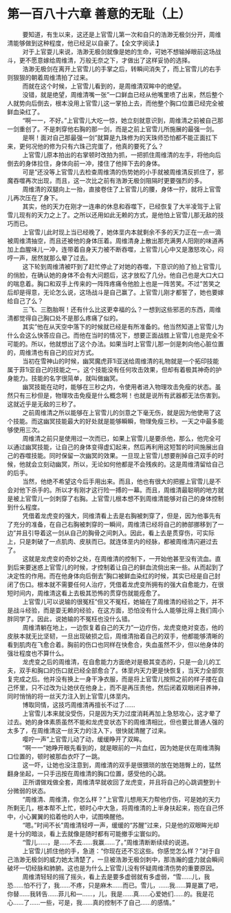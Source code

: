 <h1>第一百八十六章 善意的无耻（上）</h1>
<div id="content">&nbsp&nbsp&nbsp&nbsp&nbsp&nbsp&nbsp&nbsp
 要知道，有生以来，这还是上官雪儿第一次和自只的浩渺无极剑分开，周维清能够做到这种程度，他已经足以自豪了。【全文字阅读.】
 <br/>&nbsp&nbsp&nbsp&nbsp&nbsp&nbsp&nbsp&nbsp
 对于上官耍儿来说，浩渺无极剑就像是她的生命，可她不想输掉眼前这场战斗，更不愿意嫁给周维清，万般无奈之下，才做出了这样妥协的选择。
 <br/>&nbsp&nbsp&nbsp&nbsp&nbsp&nbsp&nbsp&nbsp
 浩渺无极剑在离开上官雪儿的手掌之后，转瞬间消失了，而上官雪儿的右手则狠狠的朝着周维清拍了过来。
 <br/>&nbsp&nbsp&nbsp&nbsp&nbsp&nbsp&nbsp&nbsp
 而就在这个时候，上官雪儿看到的，是周维清双眸中的绝望。
 <br/>&nbsp&nbsp&nbsp&nbsp&nbsp&nbsp&nbsp&nbsp
 没错，就是绝望，周维清嘴一张”一口鲜血已经从他嘴里喷了出来，然后整个人就势向后倒去，根本没用上官雪儿这一掌拍上去，而他整个胸口位置已经完全被鲜血染红了。
 <br/>&nbsp&nbsp&nbsp&nbsp&nbsp&nbsp&nbsp&nbsp
 “啊一一，不好。”上官雪儿大吃一惊，她立刻就意识到，周维清之前被自己那一剑重创了。不是刺穿他右胸的那一剑，而是之前上官雪儿所施展的最强一剑。
 <br/>&nbsp&nbsp&nbsp&nbsp&nbsp&nbsp&nbsp&nbsp
 是啊！面对自己那最强一剑”就算是九珠修为的天珠师恐怕都不能正面扛下来，更何况他的修为只有六珠己完蛋了，他真的要死了么？
 <br/>&nbsp&nbsp&nbsp&nbsp&nbsp&nbsp&nbsp&nbsp
 上官雪儿原本拍出的右掌顿时改拍为抓，一把抓住周维清的左手，将他向后倒去的身体拉住，身体向前一冲，搂住了他摔下去的身体。
 <br/>&nbsp&nbsp&nbsp&nbsp&nbsp&nbsp&nbsp&nbsp
 可是”还没等上官雪儿去检查周维清的伤势她的小手就被周维清反抓住了，邪魔吞噬再次出现，而且，这一次比之前有浩渺无极剑阻隔时更要强烈的多。
 <br/>&nbsp&nbsp&nbsp&nbsp&nbsp&nbsp&nbsp&nbsp
 周维清的双腿向上一抬，直接卷住了上官雪儿的腰，身体一拧，就将上官雪儿再次压在了身下。
 <br/>&nbsp&nbsp&nbsp&nbsp&nbsp&nbsp&nbsp&nbsp
 其实，他的天力在刚才一连串的休息和吞噬下，已经恢复了大半凌驾于上官雪儿现有的天力之上了。之所以还用如此无赖的方式，是他怕上官雪儿那无敌的技巧而已。
 <br/>&nbsp&nbsp&nbsp&nbsp&nbsp&nbsp&nbsp&nbsp
 上官雪儿此时现上当已经晚了，她体垩内本就剩余不多的天力正在一点一滴被周维清抽空，而且还被他的身体压着。周维清身上散出那充满男人阳刚的味道再加上血腥味儿一冲，连带着自身天力被不断吞噬，上官雪儿心中又是激怒攻心，闷哼一声，居然就那么晕了过去。
 <br/>&nbsp&nbsp&nbsp&nbsp&nbsp&nbsp&nbsp&nbsp
 这下轮到周维清被吓到了赶忙停止了对她的吞噬，下意识的拍了拍上官雪儿的俏脸，在确认她的身体不会有大问题后，这才放松了几分。他自己也是大口大口的喘息着。胸口和双手上传来的一阵阵疼痛令他脸上也是一阵苦笑。不过”苦笑之后却是得意，无论怎么说，这场战斗是自己赢了。上官雪儿刚才都誓了，她也要嫁给自己了么？
 <br/>&nbsp&nbsp&nbsp&nbsp&nbsp&nbsp&nbsp&nbsp
 三飞、三胞胎啊！还有什么比这更幸福的么？一想到这些邪恶的东西，周维清都觉得自己胸口处不是那么疼痛了似的。
 <br/>&nbsp&nbsp&nbsp&nbsp&nbsp&nbsp&nbsp&nbsp
 其实”他在从天空中落下的时候就已经是有所准备的。他当然知道上官雪儿为什么会这么快答应自己。而他在当时的情况下，想要正面战胜上官雪儿也是完全不可能的。所以，他就想出了这个办法。如果当时上官雪儿那一剑是刺向他心脏位置的，周维清也有自己的应对方式。
 <br/>&nbsp&nbsp&nbsp&nbsp&nbsp&nbsp&nbsp&nbsp
 当初在雪神山的时候，幽冥魔虎菲1ì亚送给周维清的礼物就是一个拓印技能属于菲1ì亚自己的技能之一。这个技能没有任何攻击效果，但却有着极其神奇的护身能力。技能的名字很简单，就叫做幽冥。
 <br/>&nbsp&nbsp&nbsp&nbsp&nbsp&nbsp&nbsp&nbsp
 幽冥技能在动时，能够在三秒之内，令使用者进入物理攻击免瘦的状态。虽然只有三秒但是，物理攻击免瘦是什么概念啊！也就是说所有武器都无法伤害到。这就近乎是无敌的三秒了。
 <br/>&nbsp&nbsp&nbsp&nbsp&nbsp&nbsp&nbsp&nbsp
 之前周维清之所以能够在上官雪儿的剑意之下毫无伤，就是因为他使用了这个技能。而这幽冥技能最大的好处就是能够瞬瞬，物理免瘦三秒。一天之中最多能够使用三次。
 <br/>&nbsp&nbsp&nbsp&nbsp&nbsp&nbsp&nbsp&nbsp
 周维清之前只是使用过一次而已，如果上官雪儿是要杀他，那么，他完全可以通过幽冥技能，让自己的身体变得虚幻起来，然后再利用这短暂的时间施展出自己的吞噬技能。同时保留一次幽冥的效果。一旦现上官雪儿想要削掉自己双手的时候，他就会立刻动幽冥，所以，无论如何他都是不会残疾的。这是周维清留给自己的后手。
 <br/>&nbsp&nbsp&nbsp&nbsp&nbsp&nbsp&nbsp&nbsp
 当然，他绝不希望这今后手用出来。而且，他也有很大的把握上官雪儿是不会对他下杀手的。所以才有刚才这行险一搏的一幕。而且，周维清最聪明的地方就是被上官雪儿一剑刺穿了右胸。上官雪儿根本想不到周维清能够对自己的身体控制到什么程度。
 <br/>&nbsp&nbsp&nbsp&nbsp&nbsp&nbsp&nbsp&nbsp
 凭借着龙虎变的强大，同维清看上去是右胸被刺穿了，但是，因为他事先有了充分的准备，在自己右胸被刺穿的一瞬间，周维清已经将自己的肺部挪移到了一边”并且引导着这一剑从自己的胸骨之间刺入。因此，看上去是贯穿伤，可实际上，只是刺破了一点肌肉、皮肤而已。就连体垩内的经脉，都被周维清闪避过去了。
 <br/>&nbsp&nbsp&nbsp&nbsp&nbsp&nbsp&nbsp&nbsp
 这就是龙虎变的奇妙之处，在周维清的控制下，一开始他甚至没有流血。直到后来要迷惑上官雪儿的时候，才控制着让自己的鲜血流倘出来一些。从而起到了决定性的作用。而在他身体向后倒去”胸口被鲜血染红的时候，其实已经是自己封闭了伤口。根本就不需要任何人治疗，凭借着龙虎变所拥有的强大自愈能力，在很短时间内，周维清这看上去极其恐怖的贯穿伤就能痊愈了。
 <br/>&nbsp&nbsp&nbsp&nbsp&nbsp&nbsp&nbsp&nbsp
 上官雪儿可以说输的很冤枉”但又不冤枉，她输在了周维清的经验之下，并不是战斗经验，而是耍无赖的经验，在这方面，恐怕没有什么人能够比得上我们周小胖同学了。因此，说她输的不冤枉也没什么错。
 <br/>&nbsp&nbsp&nbsp&nbsp&nbsp&nbsp&nbsp&nbsp
 周维清躺在地上，一边恢复着自己的天力”一边疗伤，龙虎变绝对变态，他的皮肤本就无比坚韧，一旦出现破损之后，周维清抬着自己的双手，他都能够清晰的看到肌肉在飞愈合着。胸前的伤口也同样在快愈合，失血虽然不少，但以他身体的强壮程度也不算什么。
 <br/>&nbsp&nbsp&nbsp&nbsp&nbsp&nbsp&nbsp&nbsp
 龙虎变之后的周维清，在自愈能力方面绝对是极其变态的，只是一会儿的工夫，双手和胸口的伤口就已经全部愈合了。体垩内天力更是快恢复，当天力全部恢复完成之后。他并没有换上一身干净衣服，而是将上官雪儿按照之前的样子搂在自己怀里，只不过改为让她伏在他身上，而不是再压责他，然后闭着双眼闭目养神，同时悄悄的将一丝天力注入到上官雪儿体垩内。
 <br/>&nbsp&nbsp&nbsp&nbsp&nbsp&nbsp&nbsp&nbsp
 博取同情，这技巧周维清再擅长不过了……
 <br/>&nbsp&nbsp&nbsp&nbsp&nbsp&nbsp&nbsp&nbsp
 上官雪儿本来就没受伤，只是因为天力过度消耗再加上急怒攻心，这才晕了过去。她的身体素质虽然不能和龙虎变状态下的周维清相比，但也要比普通人强的太多了，在周维清这一丝天力的注入下，很快就清醒了过来。
 <br/>&nbsp&nbsp&nbsp&nbsp&nbsp&nbsp&nbsp&nbsp
 嘤咛一声”上官雪儿动了动，缓缓睁开了双眸。
 <br/>&nbsp&nbsp&nbsp&nbsp&nbsp&nbsp&nbsp&nbsp
 “啊一一”她睁开眼先看到的，就是眼前的一片血红，因为她是伏在周维清胸口位置的，顿时被那血衣吓了一跳。
 <br/>&nbsp&nbsp&nbsp&nbsp&nbsp&nbsp&nbsp&nbsp
 这一吓，让她也没注意到，周维清的双手是很猥琐的放在她翘臀上的，猛然翻身坐起，一只手迅按在周维清的胸口位置，感受他的心跳。
 <br/>&nbsp&nbsp&nbsp&nbsp&nbsp&nbsp&nbsp&nbsp
 正所谓做戏做全套，周维清早就收回了龙虎变，并且将自己的心跳调整到十分微弱的状态。
 <br/>&nbsp&nbsp&nbsp&nbsp&nbsp&nbsp&nbsp&nbsp
 “周维清、周维清，你怎么样？”上官雪儿想用天力帮他疗伤，可是她的天力所剩无几，根本帮不上忙，顿时心中大急，将周维清的上半身扶起来，抱在自己怀中，小心翼翼的掐着他的人中，试图唤醒他。
 <br/>&nbsp&nbsp&nbsp&nbsp&nbsp&nbsp&nbsp&nbsp
 “嗯。”时间不长”周维清轻哼一声，缓缓的“苏醒”过来，只是他的双眼眸光却是十分的暗淡，看上去就像是随时都有可能撤手尘寰似的。
 <br/>&nbsp&nbsp&nbsp&nbsp&nbsp&nbsp&nbsp&nbsp
 “雪儿……，是……不去……我赢……了。”周维清断断续续的说道。
 <br/>&nbsp&nbsp&nbsp&nbsp&nbsp&nbsp&nbsp&nbsp
 上官雪儿抓住他的手，急道：“你现在还不忘这些。你感觉怎么样？”对于自己浩渺无极剑的威力她太清楚了，一旦被浩渺无极剑刺中，那浩瀚的盛力就会瞬间破坏一切经脉和肺腑。这也是为什么上官雪儿没有怀疑周维清伤势的重要原因。
 <br/>&nbsp&nbsp&nbsp&nbsp&nbsp&nbsp&nbsp&nbsp
 周维清轻轻的摇了摇头，看上去是要多虚弱就有多虚弱，“雪……儿，我恐……怕不行了，我……不疼，只是麻木……而已。雪儿，……我……算是赢了吧，你替……我转告……菲儿和—……，儿，我是……真……心爱她们……的。我是花心……了……一些，可是，我……真的控制不了自己……的感情。”
 <br/>&nbsp&nbsp&nbsp&nbsp&nbsp&nbsp&nbsp&nbsp
 <br/>&nbsp&nbsp&nbsp&nbsp&nbsp&nbsp&nbsp&nbsp
</div>
